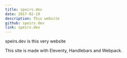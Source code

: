 ```yaml
---
title: speirs.dev
date: 2017-02-19
description: This website
github: speirs.dev
link: speirs.dev
---
```

speirs.dev is this very website

This site is made with Eleventy, Handlebars and Webpack.
